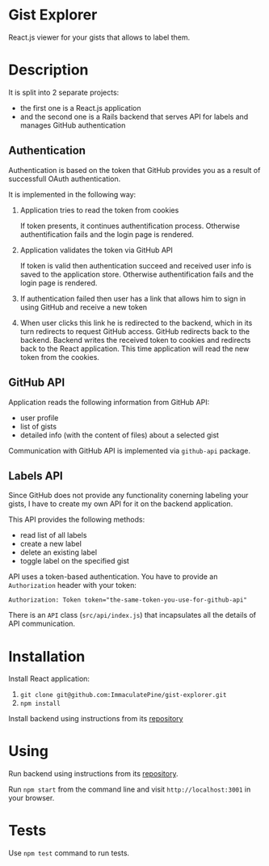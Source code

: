 # Gist Explorer

React.js viewer for your gists that allows to label them.

# Description

It is split into 2 separate projects:

  * the first one is a React.js application
  * and the second one is a Rails backend that serves API for labels and manages GitHub authentication

## Authentication

Authentication is based on the token that GitHub provides you as a result of successfull OAuth authentication.

It is implemented in the following way:

1. Application tries to read the token from cookies

    If token presents, it continues authentification process.
    Otherwise authentification fails and the login page is rendered.

2. Application validates the token via GitHub API

    If token is valid then authentication succeed and received user info is saved to the application store.
    Otherwise authentification fails and the login page is rendered.

3. If authentication failed then user has a link that allows him to sign in using GitHub and receive a new token

4. When user clicks this link he is redirected to the backend, which in its turn redirects to request GitHub access. GitHub redirects back to the backend. Backend writes the received token to cookies and redirects back to the React application. This time application will read the new token from the cookies.

## GitHub API

Application reads the following information from GitHub API:

  * user profile
  * list of gists
  * detailed info (with the content of files) about a selected gist

Communication with GitHub API is implemented via `github-api` package.

## Labels API

Since GitHub does not provide any functionality conerning labeling your gists, I have to create my own API for it on the backend application.

This API provides the following methods:

  * read list of all labels
  * create a new label
  * delete an existing label
  * toggle label on the specified gist

API uses a token-based authentication. You have to provide an `Authorization` header with your token:

    Authorization: Token token="the-same-token-you-use-for-github-api"

There is an `API` class (`src/api/index.js`) that incapsulates all the details of API communication.

# Installation

Install React application:

1. `git clone git@github.com:ImmaculatePine/gist-explorer.git`
2. `npm install`

Install backend using instructions from its [repository](https://github.com/ImmaculatePine/gist-explorer-backend)

# Using

Run backend using instructions from its [repository](https://github.com/ImmaculatePine/gist-explorer-backend).

Run `npm start` from the command line and visit `http://localhost:3001` in your browser.

# Tests

Use `npm test` command to run tests.
